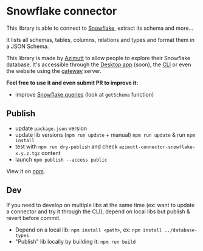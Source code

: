 # Snowflake connector

This library is able to connect to [Snowflake](https://www.snowflake.com), extract its schema and more...

It lists all schemas, tables, columns, relations and types and format them in a JSON Schema.

This library is made by [Azimutt](https://azimutt.app) to allow people to explore their Snowflake database.
It's accessible through the [Desktop app](../../desktop) (soon), the [CLI](https://www.npmjs.com/package/azimutt) or even the website using the [gateway](../../gateway) server.

**Feel free to use it and even submit PR to improve it:**

- improve [Snowflake queries](./src/snowflake.ts) (look at `getSchema` function)

## Publish

- update `package.json` version
- update lib versions (`npm run update` + manual) `npm run update` & run `npm install`
- test with `npm run dry-publish` and check `azimutt-connector-snowflake-x.y.z.tgz` content
- launch `npm publish --access public`

View it on [npm](https://www.npmjs.com/package/@azimutt/connector-snowflake).

## Dev

If you need to develop on multiple libs at the same time (ex: want to update a connector and try it through the CLI), depend on local libs but publish & revert before commit.

- Depend on a local lib: `npm install <path>`, ex: `npm install ../database-types`
- "Publish" lib locally by building it: `npm run build`
